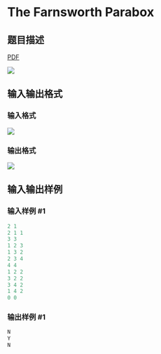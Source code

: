 # The Farnsworth Parabox

## 题目描述

[problemUrl]: https://uva.onlinejudge.org/index.php?option=com_onlinejudge&Itemid=8&category=441&page=show_problem&problem=3964

[PDF](https://uva.onlinejudge.org/external/125/p12519.pdf)

![](https://cdn.luogu.com.cn/upload/vjudge_pic/UVA12519/b563129a365f56d2078eac4512b639e46b5bc2a7.png)

## 输入输出格式

### 输入格式

![](https://cdn.luogu.com.cn/upload/vjudge_pic/UVA12519/86cc3ea56acc2e3a2095d78401430872017c7e26.png)

### 输出格式

![](https://cdn.luogu.com.cn/upload/vjudge_pic/UVA12519/08d77e58667c3bf6d2d82115fae382fb7b4ed37b.png)

## 输入输出样例

### 输入样例 #1

```cpp
2 1
2 1 1
3 3
1 2 3
1 3 2
2 3 4
4 4
1 2 2
3 2 2
3 4 2
1 4 2
0 0
```


### 输出样例 #1

```cpp
N
Y
N
```


